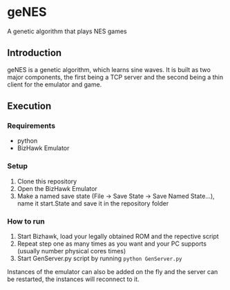 # geNES
A genetic algorithm that plays NES games

## Introduction
geNES is a genetic algorithm, which learns sine waves. It is built as two major components, the first being a TCP server and the second being a thin client for the emulator and game.

## Execution
### Requirements
- python
- BizHawk Emulator

### Setup
1. Clone this repository
2. Open the BizHawk Emulator
3. Make a named save state (File -> Save State -> Save Named State...), name it start.State and save it in the repository folder

### How to run
1. Start Bizhawk, load your legally obtained ROM and the repective script
2. Repeat step one as many times as you want and your PC supports (usually number physical cores times)
3. Start GenServer.py script by running ``` python GenServer.py ```

Instances of the emulator can also be added on the fly and the server can be restarted, the instances will reconnect to it.
